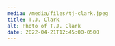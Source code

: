 ```yaml
---
media: /media/files/tj-clark.jpeg
title: T.J. Clark
alt: Photo of T.J. Clark
date: 2022-04-21T12:45:00-0500
---
```


